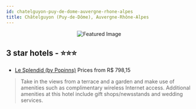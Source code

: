 ```yaml
---
id: chatelguyon-puy-de-dome-auvergne-rhone-alpes
title: Châtelguyon (Puy-de-Dôme), Auvergne-Rhône-Alpes
---
```


<center><img src="https://i.travelapi.com/hotels/1000000/30000/21800/21768/9384cd2d_z.jpg" alt="Featured Image" /></center>


##  3 star hotels - ⭐️⭐️⭐️

-    [Le Splendid (by Popinns)](https://us.hurb.com/hotels/chatelguyon-puy-de-dome/le-splendid-by-popinns-JNP-JP013723?cmp=18055) Prices from R$ 798,15
   > Take in the views from a terrace and a garden and make use of amenities such as complimentary wireless Internet access. Additional amenities at this hotel include gift shops/newsstands and wedding services.

